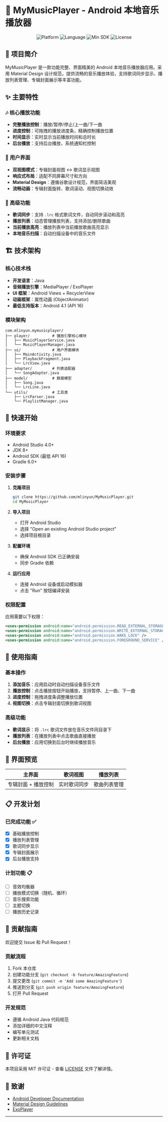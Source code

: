 # 🎵 MyMusicPlayer - Android 本地音乐播放器

<div align="center">
  <img src="https://img.shields.io/badge/Platform-Android-brightgreen.svg" alt="Platform">
  <img src="https://img.shields.io/badge/Language-Java-orange.svg" alt="Language">
  <img src="https://img.shields.io/badge/Min%20SDK-16-blue.svg" alt="Min SDK">
  <img src="https://img.shields.io/badge/License-MIT-yellow.svg" alt="License">
</div>

## 📖 项目简介

MyMusicPlayer 是一款功能完整、界面精美的 Android 本地音乐播放器应用。采用 Material Design 设计规范，提供流畅的音乐播放体验，支持歌词同步显示、播放列表管理、专辑封面展示等丰富功能。

## ✨ 主要特性

### 🎶 核心播放功能
- **完整播放控制**：播放/暂停/停止/上一曲/下一曲
- **进度控制**：可拖拽的播放进度条，精确控制播放位置
- **时间显示**：实时显示当前播放时间和总时长
- **后台播放**：支持后台播放，系统通知栏控制

### 📱 用户界面
- **双视图模式**：专辑封面视图 ↔ 歌词显示视图
- **响应式布局**：适配不同屏幕尺寸和方向
- **Material Design**：遵循谷歌设计规范，界面简洁美观
- **流畅动画**：专辑封面旋转、歌词滚动、视图切换动效

### 🎵 高级功能
- **歌词同步**：支持 `.lrc` 格式歌词文件，自动同步滚动和高亮
- **播放列表**：动态管理播放列表，支持添加/删除歌曲
- **当前播放高亮**：播放列表中当前播放歌曲高亮显示
- **本地音乐扫描**：自动扫描设备中的音乐文件

## 🏗️ 技术架构

### 核心技术栈
- **开发语言**：Java
- **音频播放引擎**：MediaPlayer / ExoPlayer
- **UI 框架**：Android Views + RecyclerView
- **动画框架**：属性动画 (ObjectAnimator)
- **最低支持版本**：Android 4.1 (API 16)

### 模块架构
```
com.mlinyun.mymusicplayer/
├── player/          # 播放引擎核心模块
│   ├── MusicPlayerService.java
│   └── MusicPlayerManager.java
├── ui/              # 用户界面模块
│   ├── MainActivity.java
│   ├── PlaybackFragment.java
│   └── LrcView.java
├── adapter/         # 列表适配器
│   └── SongAdapter.java
├── model/           # 数据模型
│   ├── Song.java
│   └── LrcLine.java
└── utils/           # 工具类
    ├── LrcParser.java
    └── PlaylistManager.java
```

## 🚀 快速开始

### 环境要求
- Android Studio 4.0+
- JDK 8+
- Android SDK (最低 API 16)
- Gradle 6.0+

### 安装步骤

1. **克隆项目**
    ```bash
    git clone https://github.com/mlinyun/MyMusicPlayer.git
    cd MyMusicPlayer
    ```

2. **导入项目**
   - 打开 Android Studio
   - 选择 "Open an existing Android Studio project"
   - 选择项目根目录

3. **配置环境**
   - 确保 Android SDK 已正确安装
   - 同步 Gradle 依赖

4. **运行应用**
   - 连接 Android 设备或启动模拟器
   - 点击 "Run" 按钮编译安装

### 权限配置

应用需要以下权限：
```xml
<uses-permission android:name="android.permission.READ_EXTERNAL_STORAGE" />
<uses-permission android:name="android.permission.WRITE_EXTERNAL_STORAGE" />
<uses-permission android:name="android.permission.WAKE_LOCK" />
<uses-permission android:name="android.permission.FOREGROUND_SERVICE" />
```

## 📱 使用指南

### 基本操作
1. **添加音乐**：应用启动时自动扫描设备音乐文件
2. **播放控制**：点击播放按钮开始播放，支持暂停、上一曲、下一曲
3. **进度控制**：拖拽进度条调整播放位置
4. **视图切换**：点击专辑封面切换到歌词视图

### 高级功能
- **歌词显示**：将 `.lrc` 歌词文件放在音乐文件同目录下
- **播放列表**：在播放列表中点击歌曲直接播放
- **后台播放**：应用切换到后台时继续播放音乐

## 🎨 界面预览

| 主界面 | 歌词视图 | 播放列表 |
|:---:|:---:|:---:|
| 专辑封面 + 播放控制 | 实时歌词同步 | 歌曲列表管理 |

## 📋 开发计划

### 已完成功能 ✅
- [x] 基础播放控制
- [x] 播放列表管理
- [x] 歌词同步显示
- [x] 专辑封面展示
- [x] 后台播放支持

### 计划功能 📋
- [ ] 音效均衡器
- [ ] 播放模式切换（随机、循环）
- [ ] 音乐搜索功能
- [ ] 主题切换
- [ ] 播放历史记录

## 🤝 贡献指南

欢迎提交 Issue 和 Pull Request！

### 贡献流程
1. Fork 本仓库
2. 创建功能分支 (`git checkout -b feature/AmazingFeature`)
3. 提交更改 (`git commit -m 'Add some AmazingFeature'`)
4. 推送到分支 (`git push origin feature/AmazingFeature`)
5. 打开 Pull Request

### 开发规范
- 遵循 Android Java 代码规范
- 添加详细的中文注释
- 编写单元测试
- 更新相关文档

## 📄 许可证

本项目采用 MIT 许可证 - 查看 [LICENSE](LICENSE) 文件了解详情。

## 🙏 致谢

- [Android Developer Documentation](https://developer.android.com/)
- [Material Design Guidelines](https://material.io/design)
- [ExoPlayer](https://github.com/google/ExoPlayer)

---
